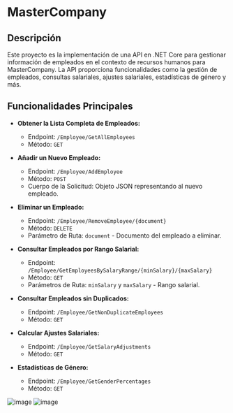 # MasterCompany
## Descripción
Este proyecto es la implementación de una API en .NET Core para gestionar información de empleados en el contexto de recursos humanos para MasterCompany. La API proporciona funcionalidades como la gestión de empleados, consultas salariales, ajustes salariales, estadísticas de género y más.

## Funcionalidades Principales
- **Obtener la Lista Completa de Empleados:**
  - Endpoint: `/Employee/GetAllEmployees`
  - Método: `GET`

- **Añadir un Nuevo Empleado:**
  - Endpoint: `/Employee/AddEmployee`
  - Método: `POST`
  - Cuerpo de la Solicitud: Objeto JSON representando al nuevo empleado.

- **Eliminar un Empleado:**
  - Endpoint: `/Employee/RemoveEmployee/{document}`
  - Método: `DELETE`
  - Parámetro de Ruta: `document` - Documento del empleado a eliminar.

- **Consultar Empleados por Rango Salarial:**
  - Endpoint: `/Employee/GetEmployeesBySalaryRange/{minSalary}/{maxSalary}`
  - Método: `GET`
  - Parámetros de Ruta: `minSalary` y `maxSalary` - Rango salarial.

- **Consultar Empleados sin Duplicados:**
  - Endpoint: `/Employee/GetNonDuplicateEmployees`
  - Método: `GET`

- **Calcular Ajustes Salariales:**
  - Endpoint: `/Employee/GetSalaryAdjustments`
  - Método: `GET`

- **Estadísticas de Género:**
  - Endpoint: `/Employee/GetGenderPercentages`
  - Método: `GET`

![image](https://github.com/IvnL23/MasterCompany/assets/98356366/7ec01b13-6492-4548-983c-3a6ae133681d)
![image](https://github.com/IvnL23/MasterCompany/assets/98356366/bf1bd5c5-bfb2-4b15-bdd3-07d84a8864ba)

